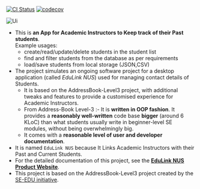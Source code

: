 [![CI Status](https://github.com/AY2324S2-CS2103T-T16-1/tp/workflows/Java%20CI/badge.svg)](https://github.com/AY2324S2-CS2103T-T16-1/tp/actions)
[![codecov](https://codecov.io/gh/AY2324S2-CS2103T-T16-1/tp/graph/badge.svg?token=1QYSJLU0BI)](https://codecov.io/gh/AY2324S2-CS2103T-T16-1/tp)

![Ui](docs/images/Ui.png)

* This is **an App for Academic Instructors to Keep track of their Past students**.<br>
  Example usages:
  * create/read/update/delete students in the student list
  * find and filter students from the database as per requirements
  * load/save students from local storage (JSON,CSV)
* The project simulates an ongoing software project for a desktop application (called _EduLink NUS_) used for managing contact details of Students.
  * It is based on the AddressBook-Level3 project, with additional tweaks and features to provide a customised experience for Academic Instructors.
  * From Address-Book Level-3 :- It is **written in OOP fashion**. It provides a **reasonably well-written** code base **bigger** (around 6 KLoC) than what students usually write in beginner-level SE modules, without being overwhelmingly big.
  * It comes with a **reasonable level of user and developer documentation**.
* It is named `EduLink NUS` because It Links Academic Instructors with their Past and Current Students.
* For the detailed documentation of this project, see the **[EduLink NUS Product Website](https://ay2324s2-cs2103t-t16-1.github.io/tp/)**.
* This project is based on the AddressBook-Level3 project created by the [SE-EDU initiative](https://se-education.org).

